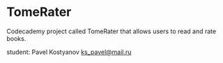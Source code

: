 # TomeRater
Codecademy project called TomeRater that allows users to read and rate books.

student: Pavel Kostyanov  ks_pavel@mail.ru
